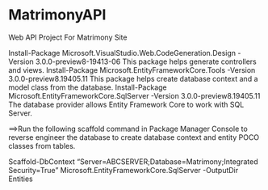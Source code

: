 # MatrimonyAPI
Web API Project For Matrimony Site

Install-Package Microsoft.VisualStudio.Web.CodeGeneration.Design -Version 3.0.0-preview8-19413-06 This package helps generate controllers and views.
Install-Package Microsoft.EntityFrameworkCore.Tools -Version 3.0.0-preview8.19405.11 This package helps create database context and a model class from the database.
Install-Package Microsoft.EntityFrameworkCore.SqlServer -Version 3.0.0-preview8.19405.11 The database provider allows Entity Framework Core to work with SQL Server.


==>Run the following scaffold command in Package Manager Console to reverse engineer the database to create database context and entity POCO classes from tables.

Scaffold-DbContext “Server=ABCSERVER;Database=Matrimony;Integrated Security=True” Microsoft.EntityFrameworkCore.SqlServer -OutputDir Entities
